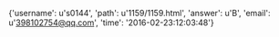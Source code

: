 {'username': u's0144', 'path': u'1159/1159.html', 'answer': u'B', 'email': u'398102754@qq.com', 'time': '2016-02-23:12:03:48'}